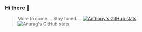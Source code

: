 ### Hi there 👋
> More to come....
> Stay tuned....
> [![Anthony's GitHub stats](https://github-readme-stats.vercel.app/api?username=ChitownCoder)](https://github.com/ChitownCoder/github-readme-stats)
>![Anurag's GitHub stats](https://github-readme-stats.vercel.app/api?username=ChitownCoder&theme=algolia_icons=true)


<!--
**ChitownCoder/ChitownCoder** is a ✨ _special_ ✨ repository because its `README.md` (this file) appears on your GitHub profile.

Here are some ideas to get you started:

- 🔭 I’m currently working on ...
- 🌱 I’m currently learning ...
- 👯 I’m looking to collaborate on ...
- 🤔 I’m looking for help with ...
- 💬 Ask me about ...
- 📫 How to reach me: ...
- 😄 Pronouns: ...
- ⚡ Fun fact: ...
-->
